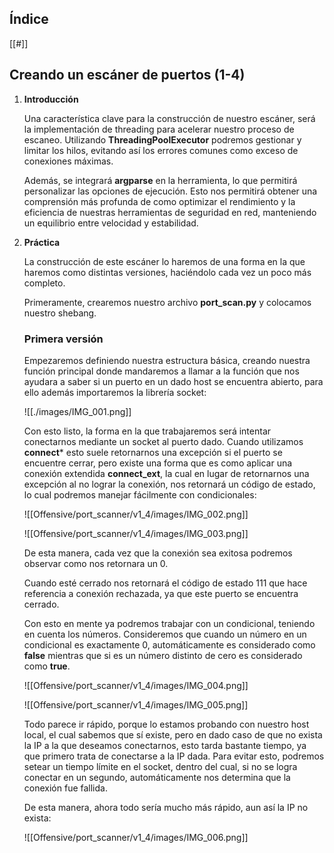 ## **Índice**

[[#]]
## **Creando un escáner de puertos (1-4)**

1. **Introducción**

	Una característica clave para la construcción de nuestro escáner, será la implementación de threading para acelerar nuestro proceso de escaneo. Utilizando **ThreadingPoolExecutor** podremos gestionar y limitar los hilos, evitando así los errores comunes como exceso de conexiones máximas.
	
	Además, se integrará **argparse** en la herramienta, lo que permitirá personalizar las opciones de ejecución. Esto nos permitirá obtener una comprensión más profunda de como optimizar el rendimiento y la eficiencia de nuestras herramientas de seguridad en red, manteniendo un equilibrio entre velocidad y estabilidad.

2. **Práctica**

	La construcción de este escáner lo haremos de una forma en la que haremos como distintas versiones, haciéndolo cada vez un poco más completo.

	Primeramente, crearemos nuestro archivo **port_scan.py** y colocamos nuestro shebang.

	### **Primera versión**

	Empezaremos definiendo nuestra estructura básica, creando nuestra función principal donde mandaremos a llamar a la función que nos ayudara a saber si un puerto en un dado host se encuentra abierto, para ello además importaremos la librería socket:

	![[./images/IMG_001.png]]

	Con esto listo, la forma en la que trabajaremos será intentar conectarnos mediante un socket al puerto dado. Cuando utilizamos **connect*** esto suele retornarnos una excepción si el puerto se encuentre cerrar, pero existe una forma que es como aplicar una conexión extendida **connect_ext**, la cual en lugar de retornarnos una excepción al no lograr la conexión, nos retornará un código de estado, lo cual podremos manejar fácilmente con condicionales:

	![[Offensive/port_scanner/v1_4/images/IMG_002.png]]

	![[Offensive/port_scanner/v1_4/images/IMG_003.png]]

	De esta manera, cada vez que la conexión sea exitosa podremos observar como nos retornara un 0.

	Cuando esté cerrado nos retornará el código de estado 111 que hace referencia a conexión rechazada, ya que este puerto se encuentra cerrado.

	Con esto en mente ya podremos trabajar con un condicional, teniendo en cuenta los números. Consideremos que cuando un número en un condicional es exactamente 0, automáticamente es considerado como **false** mientras que si es un número distinto de cero es considerado como **true**.

	![[Offensive/port_scanner/v1_4/images/IMG_004.png]]

	![[Offensive/port_scanner/v1_4/images/IMG_005.png]]

	Todo parece ir rápido, porque lo estamos probando con nuestro host local, el cual sabemos que sí existe, pero en dado caso de que no exista la IP a la que deseamos conectarnos, esto tarda bastante tiempo, ya que primero trata de conectarse a la IP dada. Para evitar esto, podremos setear un tiempo límite en el socket, dentro del cual, si no se logra conectar en un segundo, automáticamente nos determina que la conexión fue fallida.

	De esta manera, ahora todo sería mucho más rápido, aun así la IP no exista:

	![[Offensive/port_scanner/v1_4/images/IMG_006.png]]

	
